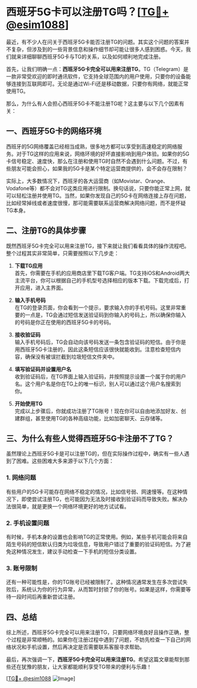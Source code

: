 # 西班牙5G卡可以注册TG吗？[[TG💪+ @esim1088](https://t.me/s/esim1088)]

最近，有不少人在问关于西班牙5G卡能否注册TG的问题。其实这个问题的答案并不复杂，但涉及到的一些背景信息和操作细节却可能让很多人感到困惑。今天，我们就来详细聊聊西班牙5G卡与TG的关系，以及如何顺利地完成注册。

首先，让我们明确一点：**西班牙5G卡完全可以用来注册TG**。TG（Telegram）是一款非常受欢迎的即时通讯软件，它支持全球范围内的用户使用，只要你的设备能够连接到互联网即可。无论是通过Wi-Fi还是移动数据，只要你有网络，就能正常使用TG。

那么，为什么有人会担心西班牙5G卡不能注册TG呢？这主要与以下几个因素有关：

## 一、西班牙5G卡的网络环境

西班牙的5G网络覆盖已经相当成熟，很多地方都可以享受到高速稳定的网络服务。对于TG这样的应用来说，网络环境的好坏直接影响到用户体验。如果你的5G卡信号稳定、速度快，那么在注册和使用TG时自然不会遇到什么问题。不过，有些朋友可能会担心，如果我的5G卡是某个特定运营商提供的，会不会存在限制？

实际上，大多数情况下，西班牙的各大运营商（如Movistar、Orange、Vodafone等）都不会对TG这类应用进行限制。换句话说，只要你能正常上网，就可以轻松注册并使用TG。当然，如果你发现自己的5G卡在网络连接上存在问题，比如经常掉线或者速度很慢，那可能需要联系运营商解决网络问题，而不是怀疑TG本身。

## 二、注册TG的具体步骤

既然西班牙5G卡完全可以用来注册TG，接下来就让我们看看具体的操作流程吧。整个过程其实非常简单，只需要按照以下几步走：

1. **下载TG应用**  
   首先，你需要在手机的应用商店里下载TG客户端。TG支持iOS和Android两大主流平台，你可以根据自己的手机型号选择相应的版本下载。下载完成后，打开应用，进入主界面。

2. **输入手机号码**  
   在TG的登录页面，你会看到一个提示，要求输入你的手机号码。这里非常重要的一点是，TG会通过短信发送验证码到你输入的号码上，所以确保你输入的号码是你正在使用的西班牙5G卡的号码。

3. **接收验证码**  
   输入手机号码后，TG会自动向该号码发送一条包含验证码的短信。由于你是用西班牙5G卡注册的，因此这条短信应该很快就能收到。注意检查短信内容，确保没有被误拦截到垃圾短信文件夹中。

4. **填写验证码并设置用户名**  
   收到验证码后，在TG界面上输入验证码，并按照提示设置一个属于你的用户名。这个用户名是你在TG上的唯一标识，别人可以通过这个用户名搜索到你。

5. **开始使用TG**  
   完成以上步骤后，你就成功注册了TG账号！现在你可以自由地添加好友、创建群组，甚至使用TG的各种高级功能，比如加密聊天、云存储等。

## 三、为什么有些人觉得西班牙5G卡注册不了TG？

虽然理论上西班牙5G卡是可以注册TG的，但在实际操作过程中，确实有一些人遇到了困难。这些困难大多来源于以下几个方面：

### 1. 网络问题  
有些用户的5G卡可能存在网络不稳定的情况，比如信号弱、网速慢等。在这种情况下，即使尝试注册TG，也可能因为无法及时接收到验证码而导致失败。解决办法很简单，就是更换一个网络环境更好的地方试试看。

### 2. 手机设置问题  
有时候，手机本身的设置也会影响TG的正常使用。例如，某些手机可能会将来自陌生号码的短信默认归类为垃圾信息，导致用户错过了重要的验证码短信。为了避免这种情况发生，建议手动检查一下手机的短信分类设置。

### 3. 账号限制  
还有一种可能性是，你的TG账号已经被限制了。这种情况通常发生在多次尝试失败后，系统认为你的行为异常，从而暂时封锁了你的账号。如果是这样，你需要等待一段时间后再重新尝试注册。

## 四、总结

综上所述，西班牙5G卡完全可以用来注册TG，只要网络环境良好且操作正确，整个过程是非常顺畅的。如果你在注册过程中遇到了问题，不妨先检查一下自己的网络状况和手机设置，然后再决定是否需要联系客服寻求帮助。

最后，再次强调一下，**西班牙5G卡完全可以用来注册TG**。希望这篇文章能帮到那些还在犹豫的朋友，让大家都能顺利享受TG带来的便利与乐趣！

[[TG💪+ @esim1088](https://t.me/s/esim1088) ![Image](https://i.postimg.cc/4NQfJmqS/Snipaste-2025-05-13-00-14-12.png)]